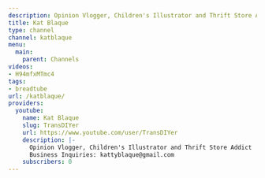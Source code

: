 ```yaml
---
description: Opinion Vlogger, Children's Illustrator and Thrift Store Addict
title: Kat Blaque
type: channel
channel: katblaque
menu:
  main:
    parent: Channels
videos:
- H94mfxMTmc4
tags:
- breadtube
url: /katblaque/
providers:
  youtube:
    name: Kat Blaque
    slug: TransDIYer
    url: https://www.youtube.com/user/TransDIYer
    description: |-
      Opinion Vlogger, Children's Illustrator and Thrift Store Addict
      Business Inquiries: kattyblaque@gmail.com
    subscribers: 0
---
```

